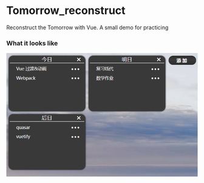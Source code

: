 # Tomorrow_reconstruct
Reconstruct the Tomorrow with Vue. A small demo for practicing

### What it looks like
![](https://github.com/jamond-x/Tomorrow_reconstruct/blob/main/front_end/static/img/%E7%95%8C%E9%9D%A2%E6%9B%B4%E6%96%B0.png)
